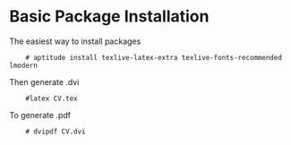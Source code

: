 Basic Package Installation
==============

The easiest way to install packages

        # aptitude install texlive-latex-extra texlive-fonts-recommended lmodern


Then generate .dvi

        #latex CV.tex

To generate .pdf

        # dvipdf CV.dvi

